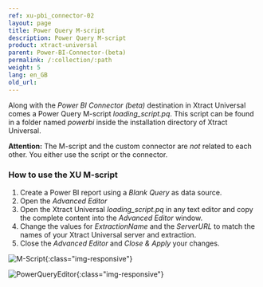 ```yaml
---
ref: xu-pbi_connector-02
layout: page
title: Power Query M-script
description: Power Query M-script 
product: xtract-universal
parent: Power-BI-Connector-(beta)
permalink: /:collection/:path
weight: 5
lang: en_GB
old_url:
---
```


Along with the *Power BI Connector (beta)* destination in Xtract Universal comes a Power Query M-script *loading_script.pq*. This script can be found in a folder named *powerbi* inside the installation directory of Xtract Universal.<br>

**Attention:** The M-script and the custom connector are *not* related to each other. You either use the script or the connector.

### How to use the XU M-script

1. Create a Power BI report using a *Blank Query* as data source.
2. Open the *Advanced Editor* 
3. Open the Xtract Universal *loading_script.pq* in any text editor and copy the complete content into the *Advanced Editor* window.
4. Change the values for *ExtractionName* and the *ServerURL* to match the names of your Xtract Universal server and extraction.
5. Close the *Advanced Editor* and *Close & Apply* your changes.

![M-Script](/img/content/xu/XU_PowerQueryScript.png){:class="img-responsive"}


![PowerQueryEditor](/img/content/xu/XU_PBI_PowerQueryEditor.png){:class="img-responsive"}





